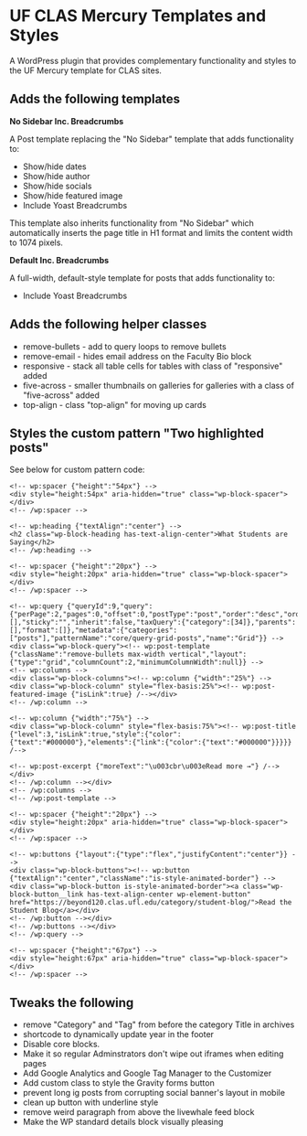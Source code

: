 UF CLAS Mercury Templates and Styles
====================================

A WordPress plugin that provides complementary functionality and styles to the UF Mercury template for CLAS sites.

## Adds the following templates

**No Sidebar Inc. Breadcrumbs**

A Post template replacing the "No Sidebar" template that adds functionality to:
  - Show/hide dates
  - Show/hide author
  - Show/hide socials
  - Show/hide featured image
  - Include Yoast Breadcrumbs

This template also inherits functionality from "No Sidebar" which automatically inserts the page title in H1 format and limits the content width to 1074 pixels.

**Default Inc. Breadcrumbs**

A full-width, default-style template for posts that adds functionality to:
  - Include Yoast Breadcrumbs


## Adds the following helper classes

  - remove-bullets - add to query loops to remove bullets
  - remove-email - hides email address on the Faculty Bio block
  - responsive - stack all table cells for tables with class of "responsive" added
  - five-across - smaller thumbnails on galleries for galleries with a class of "five-across" added
  - top-align - class "top-align" for moving up cards

## Styles the custom pattern "Two highlighted posts"

See below for custom pattern code:

```
<!-- wp:spacer {"height":"54px"} -->
<div style="height:54px" aria-hidden="true" class="wp-block-spacer"></div>
<!-- /wp:spacer -->

<!-- wp:heading {"textAlign":"center"} -->
<h2 class="wp-block-heading has-text-align-center">What Students are Saying</h2>
<!-- /wp:heading -->

<!-- wp:spacer {"height":"20px"} -->
<div style="height:20px" aria-hidden="true" class="wp-block-spacer"></div>
<!-- /wp:spacer -->

<!-- wp:query {"queryId":9,"query":{"perPage":2,"pages":0,"offset":0,"postType":"post","order":"desc","orderBy":"date","author":"","search":"","exclude":[],"sticky":"","inherit":false,"taxQuery":{"category":[34]},"parents":[],"format":[]},"metadata":{"categories":["posts"],"patternName":"core/query-grid-posts","name":"Grid"}} -->
<div class="wp-block-query"><!-- wp:post-template {"className":"remove-bullets max-width vertical","layout":{"type":"grid","columnCount":2,"minimumColumnWidth":null}} -->
<!-- wp:columns -->
<div class="wp-block-columns"><!-- wp:column {"width":"25%"} -->
<div class="wp-block-column" style="flex-basis:25%"><!-- wp:post-featured-image {"isLink":true} /--></div>
<!-- /wp:column -->

<!-- wp:column {"width":"75%"} -->
<div class="wp-block-column" style="flex-basis:75%"><!-- wp:post-title {"level":3,"isLink":true,"style":{"color":{"text":"#000000"},"elements":{"link":{"color":{"text":"#000000"}}}}} /-->

<!-- wp:post-excerpt {"moreText":"\u003cbr\u003eRead more →"} /--></div>
<!-- /wp:column --></div>
<!-- /wp:columns -->
<!-- /wp:post-template -->

<!-- wp:spacer {"height":"20px"} -->
<div style="height:20px" aria-hidden="true" class="wp-block-spacer"></div>
<!-- /wp:spacer -->

<!-- wp:buttons {"layout":{"type":"flex","justifyContent":"center"}} -->
<div class="wp-block-buttons"><!-- wp:button {"textAlign":"center","className":"is-style-animated-border"} -->
<div class="wp-block-button is-style-animated-border"><a class="wp-block-button__link has-text-align-center wp-element-button" href="https://beyond120.clas.ufl.edu/category/student-blog/">Read the Student Blog</a></div>
<!-- /wp:button --></div>
<!-- /wp:buttons --></div>
<!-- /wp:query -->

<!-- wp:spacer {"height":"67px"} -->
<div style="height:67px" aria-hidden="true" class="wp-block-spacer"></div>
<!-- /wp:spacer -->
```

## Tweaks the following
  - remove "Category" and "Tag" from before the category Title in archives
  - shortcode to dynamically update year in the footer
  - Disable core blocks.
  - Make it so regular Adminstrators don't wipe out iframes when editing pages
  - Add Google Analytics and Google Tag Manager to the Customizer
  - Add custom class to style the Gravity forms button
  - prevent long ig posts from corrupting social banner's layout in mobile
  - clean up button with underline style
  - remove weird paragraph from above the livewhale feed block
  - Make the WP standard details block visually pleasing


